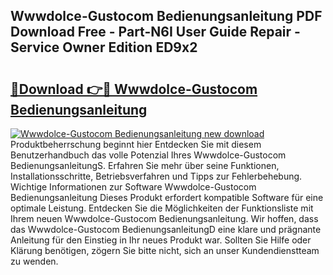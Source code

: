 ## Wwwdolce-Gustocom Bedienungsanleitung PDF Download Free - Part-N6I User Guide Repair - Service Owner Edition ED9x2

# <h2><a href="http://df5slco.blite.top/?on=Wwwdolce-Gustocom+Bedienungsanleitung">🔗Download 👉🔴 Wwwdolce-Gustocom Bedienungsanleitung</a></h2>

[![Wwwdolce-Gustocom Bedienungsanleitung new download](https://i.imgur.com/lujVjoI.png)](http://df5slco.blite.top/?on=Wwwdolce-Gustocom+Bedienungsanleitung)
Produktbeherrschung beginnt hier Entdecken Sie mit diesem Benutzerhandbuch das volle Potenzial Ihres Wwwdolce-Gustocom BedienungsanleitungS. Erfahren Sie mehr über seine Funktionen, Installationsschritte, Betriebsverfahren und Tipps zur Fehlerbehebung. Wichtige Informationen zur Software Wwwdolce-Gustocom Bedienungsanleitung Dieses Produkt erfordert kompatible Software für eine optimale Leistung. Entdecken Sie die Möglichkeiten der Funktionsliste mit Ihrem neuen Wwwdolce-Gustocom Bedienungsanleitung. Wir hoffen, dass das Wwwdolce-Gustocom BedienungsanleitungD eine klare und prägnante Anleitung für den Einstieg in Ihr neues Produkt war. Sollten Sie Hilfe oder Klärung benötigen, zögern Sie bitte nicht, sich an unser Kundendienstteam zu wenden.
